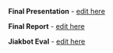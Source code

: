 
**Final Presentation** - [edit here](https://docs.google.com/presentation/d/1czAIRhgX6MPnS-md2uECkCfirgSut9jJzNL84JMceX0/edit?usp=sharing)

**Final Report** - [edit here](https://docs.google.com/document/d/10t8fcaoTxvje00edLbef-EXy9QuOzhsiI2b6pV_cinc/edit?usp=sharing)

**Jiakbot Eval** - [edit here](https://docs.google.com/spreadsheets/d/1hnpUvCXg79Iu5s7bT_FrKp0unqsHC3CwWPxcq3hzL1U/edit?usp=sharing)
